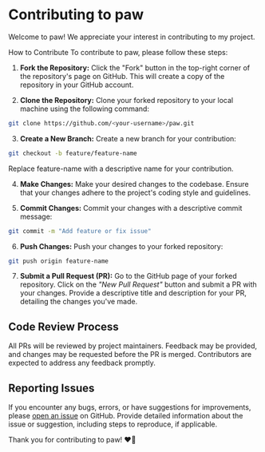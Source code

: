 # Contributing to paw

Welcome to paw! We appreciate your interest in contributing to my project.

How to Contribute
To contribute to paw, please follow these steps:

1. **Fork the Repository:** Click the "Fork" button in the top-right corner of the repository's page on GitHub. This will create a copy of the repository in your GitHub account.

2. **Clone the Repository:** Clone your forked repository to your local machine using the following command:

```bash
git clone https://github.com/<your-username>/paw.git
```

3. **Create a New Branch:** Create a new branch for your contribution:

```bash
git checkout -b feature/feature-name
```

Replace feature-name with a descriptive name for your contribution.

4. **Make Changes:** Make your desired changes to the codebase. Ensure that your changes adhere to the project's coding style and guidelines.

5. **Commit Changes:** Commit your changes with a descriptive commit message:

```bash
git commit -m "Add feature or fix issue"
```

6. **Push Changes:** Push your changes to your forked repository:

```bash
git push origin feature-name
```

7. **Submit a Pull Request (PR):** Go to the GitHub page of your forked repository. Click on the _"New Pull Request"_ button and submit a PR with your changes. Provide a descriptive title and description for your PR, detailing the changes you've made.

## Code Review Process

All PRs will be reviewed by project maintainers. Feedback may be provided, and changes may be requested before the PR is merged. Contributors are expected to address any feedback promptly.

## Reporting Issues

If you encounter any bugs, errors, or have suggestions for improvements, please [open an issue](https://github.com/aottr/paw/issues/new) on GitHub. Provide detailed information about the issue or suggestion, including steps to reproduce, if applicable.

Thank you for contributing to paw! ❤️🐾
